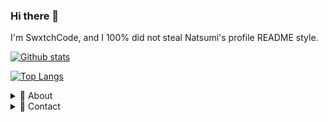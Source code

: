 ### Hi there 👋

I'm SwxtchCode, and I 100% did not steal Natsumi's profile README style.

[![Github stats](https://github-readme-stats.vercel.app/api?username=SwxtchCode&count_private=true&show_icons=true&hide=stars)](https://github.com/anuraghazra/github-readme-stats)

[![Top Langs](https://github-readme-stats.vercel.app/api/top-langs/?username=SwxtchCode&layout=compact)](https://github.com/anuraghazra/github-readme-stats)

<details>
  <summary>🌟 About</summary>
  
 I'm a collaborator on the ProdigyMathGameHacking repository.

 I can code in JavaScript, HTML, CSS, PHP, and C#, and I've been into web development for about 3 years now.
 
 I commonly give opinions on things such as privacy, security, etc. I believe that cybercrime would be much less frequent if people took precuations for their own security.
</details>

<details>
  <summary>📨 Contact</summary>
  
  | | Name | Account |
  | - | ------- | ----- |
  | ✉ | *Email* | <a href="mailto:swxtchcode@protonmail.com">swxtchcode[@}protonmail{.]com</a>
  | 🐭 | *Discord* | SwxtchCode#5482
</details>
